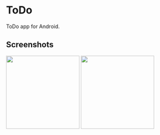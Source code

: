 # ToDo

ToDo app for Android.

## Screenshots

<p>
  <img src="https://github.com/user-attachments/assets/51b8e012-24b3-407c-982e-e4e77d8c56ab" width="200">
  <img src="https://github.com/user-attachments/assets/9f741614-6d6a-4ac7-a2b4-62f68811ebde" width="200">
</p>
